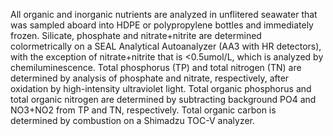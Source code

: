 All organic and inorganic nutrients are analyzed in unflitered seawater that was sampled aboard into HDPE or polypropylene bottles and immediately frozen. Silicate, phosphate and nitrate+nitrite are determined colormetrically on a SEAL Analytical Autoanalyzer (AA3 with HR detectors), with the exception of nitrate+nitrite that is <0.5umol/L, which is analyzed by chemiluminescence. Total phosphorus (TP) and total nitrogen (TN) are determined by analysis of phosphate and nitrate, respectively, after oxidation by high-intensity ultraviolet light. Total organic phosphorus and total organic nitrogen are determined by subtracting background PO4 and NO3+NO2 from TP and TN, respectively. Total organic carbon is determined by combustion on a Shimadzu TOC-V analyzer.

